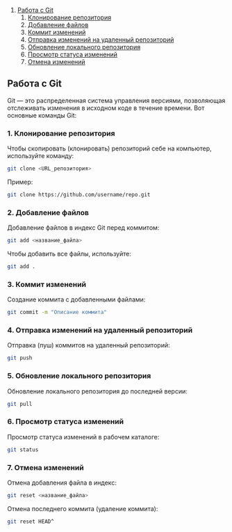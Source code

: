 1. [Работа с Git](#работа-с-git)
   1. [Клонирование репозитория](#1-клонирование-репозитория)
   2. [Добавление файлов](#2-добавление-файлов)
   3. [Коммит изменений](#3-коммит-изменений)
   4. [Отправка изменений на удаленный репозиторий](#4-отправка-изменений-на-удаленный-репозиторий)
   5. [Обновление локального репозитория](#5-обновление-локального-репозитория)
   6. [Просмотр статуса изменений](#6-просмотр-статуса-изменений)
   7. [Отмена изменений](#7-отмена-изменений)

## Работа с Git

Git — это распределенная система управления версиями, позволяющая отслеживать изменения в исходном коде в течение времени. Вот основные команды Git:

### 1. Клонирование репозитория

Чтобы скопировать (клонировать) репозиторий себе на компьютер, используйте команду:

```bash
git clone <URL_репозитория>
```

Пример:
```bash
git clone https://github.com/username/repo.git
```

### 2. Добавление файлов

Добавление файлов в индекс Git перед коммитом:
```bash
git add <название_файла>
```

Чтобы добавить все файлы, используйте:
```bash
git add .
```

### 3. Коммит изменений

Создание коммита с добавленными файлами:
```bash
git commit -m "Описание коммита"
```

### 4. Отправка изменений на удаленный репозиторий

Отправка (пуш) коммитов на удаленный репозиторий:
```bash
git push
```

### 5. Обновление локального репозитория

Обновление локального репозитория до последней версии:
```bash
git pull
```

### 6. Просмотр статуса изменений

Просмотр статуса изменений в рабочем каталоге:
```bash
git status
```

### 7. Отмена изменений

Отмена добавления файла в индекс:
```bash
git reset <название_файла>
```

Отмена последнего коммита (удаление коммита):
```bash
git reset HEAD^
```
